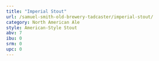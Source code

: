 ```yaml
---
title: "Imperial Stout"
url: /samuel-smith-old-brewery-tadcaster/imperial-stout/
category: North American Ale
style: American-Style Stout
abv: 7
ibu: 0
srm: 0
upc: 0
---
```


